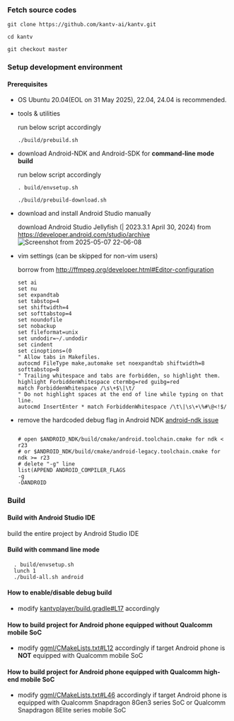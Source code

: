 
### Fetch source codes
```
git clone https://github.com/kantv-ai/kantv.git

cd kantv

git checkout master
```

### Setup development environment

#### Prerequisites

- OS
    Ubuntu 20.04(EOL on 31 May 2025), 22.04, 24.04 is recommended.

- tools & utilities

    run below script accordingly
    ```
    ./build/prebuild.sh
    ```

 - download Android-NDK and Android-SDK for **command-line mode build**

   run below script accordingly
    ```
    . build/envsetup.sh

    ./build/prebuild-download.sh

    ```
 - download and install Android Studio manually

   download Android Studio Jellyfish (| 2023.3.1 April 30, 2024) from https://developer.android.com/studio/archive
![Screenshot from 2025-05-07 22-06-08](https://github.com/user-attachments/assets/bb801dfe-57a7-4832-a40d-bd1e39c9904e)

- vim settings (can be skipped for non-vim users)


    borrow from http://ffmpeg.org/developer.html#Editor-configuration

    ```
    set ai
    set nu
    set expandtab
    set tabstop=4
    set shiftwidth=4
    set softtabstop=4
    set noundofile
    set nobackup
    set fileformat=unix
    set undodir=~/.undodir
    set cindent
    set cinoptions=(0
    " Allow tabs in Makefiles.
    autocmd FileType make,automake set noexpandtab shiftwidth=8 softtabstop=8
    " Trailing whitespace and tabs are forbidden, so highlight them.
    highlight ForbiddenWhitespace ctermbg=red guibg=red
    match ForbiddenWhitespace /\s\+$\|\t/
    " Do not highlight spaces at the end of line while typing on that line.
    autocmd InsertEnter * match ForbiddenWhitespace /\t\|\s\+\%#\@<!$/

    ```



 - remove the hardcoded debug flag in Android NDK <a href="https://github.com/android-ndk/ndk/issues/243">android-ndk issue</a>

    ```

    # open $ANDROID_NDK/build/cmake/android.toolchain.cmake for ndk < r23
    # or $ANDROID_NDK/build/cmake/android-legacy.toolchain.cmake for ndk >= r23
    # delete "-g" line
    list(APPEND ANDROID_COMPILER_FLAGS
    -g
    -DANDROID

    ```

### Build

#### Build with Android Studio IDE

build the entire project by Android Studio IDE


#### Build with command line mode

```
  . build/envsetup.sh
  lunch 1
  ./build-all.sh android
```

#### How to enable/disable debug build

- modify <a href="https://github.com/zhouwg/kantv/blob/master/android/kantvplayer/build.gradle#L17">kantvplayer/build.gradle#L17</a> accordingly

#### How to build project for Android phone equipped <b>without</b> Qualcomm mobile SoC

- modify <a href="https://github.com/zhouwg/kantv/blob/master/core/ggml/CMakeLists.txt#L12">ggml/CMakeLists.txt#L12</a> accordingly if target Android phone is <b>NOT</b> equipped with Qualcomm mobile SoC

#### How to build project for Android phone equipped with Qualcomm high-end mobile SoC
- modify <a href="https://github.com/zhouwg/kantv/blob/master/core/ggml/CMakeLists.txt#L46">ggml/CMakeLists.txt#L46</a> accordingly if target Android phone is equipped with Qualcomm Snapdragon 8Gen3 series SoC or Qualcomm Snapdragon 8Elite series mobile SoC
